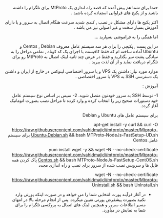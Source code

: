 <div dir="rtl">

حتما برای شما هم پیش آمده که قصد راه اندازی یک MtProto برای تلگرام را داشته باشید و از پکیج های فراوانی استفاده کرده باشید .

اکثر پکیج ها دارای مشکل در نصب , کندی شدید سرعت هنگام اتصال به سرور و یا دارای آموزش بسیار سخت و غیر اصولی نیز می باشد . 

اما همگی را به فراموشی بسپارید ...

در این پست , پکیجی را برای هر سه سیستم عامل معروف Centos , Debian و Ubuntu آماده ساخته ام که فقط کافیست با اجرای یک کد کوتاه , تمامی مراحل را به سادگی پشت سر بگذارید و فقط در عرض چند ثانیه لینک اتصال به MtProto رو برای تلگرام دریافت نماید و از آن لذت ببرید .

موارد مورد نیاز: داشتن یک VPS و یا سرور اختصاصی لینوکس در خارج از ایران و داشتن یک  دسترسی SSH به VPS یا سرور اختصاصی .

آموزش :

1- توسط SSH به سرور خودتون متصل شوید.
2- سپس بر اساس نوع سیستم عامل خود دستورات صحیح زیر را انتخاب کرده و وارد کرده تا مراحل نصب بصورت اتوماتیک آغاز گردد.

برای سیستم عامل های Ubuntu و Debian

apt-get install -y curl && curl -O https://raw.githubusercontent.com/vahidmajidi/mtproto/master/Mtproto-Ubuntu-Debian.sh && bash MTProto-NodeJs-FastSetup-UD.sh
برای سیستم عامل Centos

yum install wget -y && wget -N --no-check-certificate https://raw.githubusercontent.com/vahidmajidi/mtproto/master/Mtproto-Centos.sh && bash MTProto-NodeJs-FastSetup-CentOS.sh
پاک کردن همه فایل ها و سرویس نصب شده از سرور برای نصب و راه اندازی مجدد

wget -N --no-check-certificate https://raw.githubusercontent.com/vahidmajidi/mtproto/master/Mtproto-Uninstall.sh && bash UnInstall.sh

- در آغاز فرآیند پورت انتخابی شما را می خواهد و در صورت اینکه پورتی وارد نکنید بصورت پیشفرض پورتی تعیین میگردد.
پس از انجام مرحله بالا در انتهای مسیر اطلاعات سرور و همچنین لینک های اتصال به پروکسی تلگرام را برای شما به نمایش در میاورد.

</div>
